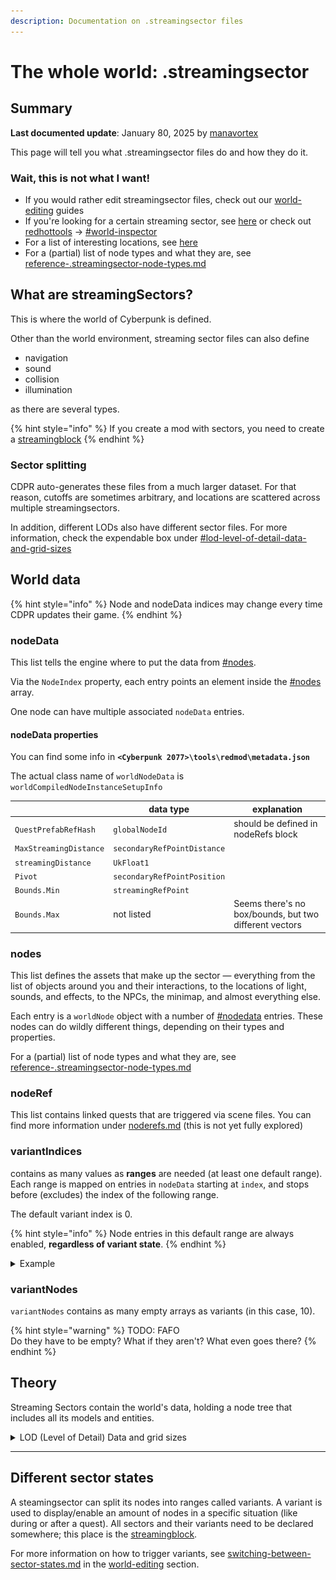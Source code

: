 ```yaml
---
description: Documentation on .streamingsector files
---
```


# The whole world: .streamingsector

## Summary

**Last documented update**: January 80, 2025 by [manavortex](https://app.gitbook.com/u/NfZBoxGegfUqB33J9HXuCs6PVaC3 "mention")

This page will tell you what .streamingsector files do and how they do it.

### Wait, this is not what I want!

* If you would rather edit streamingsector files, check out our [world-editing](../../../../modding-guides/world-editing/ "mention") guides
* If you're looking for a certain streaming sector, see [here](../../../references-lists-and-overviews/reference-world-sectors/places.md) or check out [redhottools](../../../modding-tools/redhottools/ "mention") -> [#world-inspector](../../../modding-tools/redhottools/#world-inspector "mention")
* For a list of interesting locations, see [here](../../../references-lists-and-overviews/reference-world-sectors/)
* For a (partial) list of node types and what they are, see [reference-.streamingsector-node-types.md](../../../references-lists-and-overviews/reference-world-sectors/reference-.streamingsector-node-types.md "mention")

## What are streamingSectors?

This is where the world of Cyberpunk is defined.

Other than the world environment, streaming sector files can also define

* navigation
* sound
* collision
* illumination

as there are several types.

{% hint style="info" %}
If you create a mod with sectors, you need to create a [streamingblock](.streamingblock-sector-definitions-and-variants.md)&#x20;
{% endhint %}

### Sector splitting

CDPR auto-generates these files from a much larger dataset. For that reason, cutoffs are sometimes arbitrary, and locations are scattered across multiple streamingsectors.

In addition, different LODs also have different sector files. For more information, check the expendable box under [#lod-level-of-detail-data-and-grid-sizes](./#lod-level-of-detail-data-and-grid-sizes "mention")

## World data

{% hint style="info" %}
Node and nodeData indices may change every time CDPR updates their game.
{% endhint %}

### nodeData

This list tells the engine where to put the data from [#nodes](./#nodes "mention").&#x20;

Via the `NodeIndex` property, each entry points an element inside the [#nodes](./#nodes "mention") array.

One node can have multiple associated `nodeData` entries.

#### nodeData properties

You can find some info in **`<Cyberpunk 2077>\tools\redmod\metadata.json`**&#x20;

The actual class name of `worldNodeData` is `worldCompiledNodeInstanceSetupInfo`&#x20;

|                        | data type                    | explanation                                            |
| ---------------------- | ---------------------------- | ------------------------------------------------------ |
| `QuestPrefabRefHash`   | `globalNodeId`               | should be defined in nodeRefs block                    |
| `MaxStreamingDistance` | `secondaryRefPointDistance`  |                                                        |
| `streamingDistance`    | `UkFloat1`                   |                                                        |
| `Pivot`                | `secondaryRefPointPosition`  |                                                        |
| `Bounds.Min`           | `streamingRefPoint`          |                                                        |
| `Bounds.Max`           | not listed                   | Seems there's no box/bounds, but two different vectors |

### nodes

This list defines the assets that make up the sector — everything from the list of objects around you and their interactions, to the locations of light, sounds, and effects, to the NPCs, the minimap, and almost everything else.

Each entry is a `worldNode` object with a number of [#nodedata](./#nodedata "mention") entries. These nodes can do wildly different things, depending on their types and properties.

For a (partial) list of node types and what they are, see [reference-.streamingsector-node-types.md](../../../references-lists-and-overviews/reference-world-sectors/reference-.streamingsector-node-types.md "mention")

### nodeRef

This list contains linked quests that are triggered via scene files. You can find more information under [noderefs.md](noderefs.md "mention") (this is not yet fully explored)

### variantIndices

contains as many values as **ranges** are needed (at least one default range). Each range is mapped on entries in `nodeData` starting at `index`, and stops before (excludes) the index of the following range.

The default variant index is 0.

{% hint style="info" %}
Node entries in this default range are always enabled, **regardless of variant state**.
{% endhint %}

<details>

<summary>Example</summary>

&#x20;Only the first node (nodeData?) with the index `0` is always enabled.

<img src="../../../../.gitbook/assets/world_streamingsector__sector_indices.png" alt="" data-size="original">

If we look at variant index #7, the range starts at 14 (included) and ends at 46 (excluded).

</details>

### variantNodes

`variantNodes` contains as many empty arrays as variants (in this case, 10).

{% hint style="warning" %}
TODO: FAFO\
Do they have to be empty? What if they aren't? What even goes there?
{% endhint %}

## Theory

Streaming Sectors contain the world's data, holding a node tree that includes all its models and entities.&#x20;

<details>

<summary>LOD (Level of Detail) Data and grid sizes</summary>

The information below used to be the only way to find sectors. However, as this has gotten much easier via [redhottools](../../../modding-tools/redhottools/ "mention") -> [#world-inspector](../../../modding-tools/redhottools/#world-inspector "mention"), the information below has been preserved for posterity.

***

The world is broken up into a grid, with several sizes of squares available (bit like graph paper with major and minor grid lines). The size of the grid in use is dependent on the Level of Detail (LOD) of the sector file your looking at, which is the last digit of the filename.&#x20;

Chunk sizes are as below.

| LOD | Interior | Exterior |
| --- | -------- | -------- |
| 0   | 32       | 64       |
| 1   | 64       | 128      |
| 2   | 128      | 256?     |

\
For every location, there can be multiple overlapping levels of LOD sectors with progressively more detail as you go down the levels.&#x20;

For instance, Lizzies bar is located at approximately -1200, 1562, 22:

<img src="https://820263885-files.gitbook.io/~/files/v0/b/gitbook-x-prod.appspot.com/o/spaces%2F-MP_ozZVx2gRZUPXkd4r%2Fuploads%2FZ097FOMFpAHkPdzsCNNF%2Fimage.png?alt=media&#x26;token=42873787-e4b7-4bea-8138-a24e3086b692" alt="Via AMM: this targets the bouncer rather than the bar, but they&#x27;re right next to each other, so it&#x27;s fine." data-size="original">

Filenames are structured as `sectortype_X_Y_Z.streamingsector` . If you preview a sector in wkit, the axes are shown as Z=-Y and Y=Z.

#### Calculating the files

I've left the detail of the process below for record, but if you just want a list of sectors I've created a python script to find the ones that a set of co-ordinates are in. You can find it [HERE](https://mybinder.org/v2/gh/Simarilius-uk/sectorStuff/5b8a8f5536002ec2d33c16103f79c53b6b93bd8e?urlpath=lab%2Ftree%2FAllBlocks.ipynb). Simply enter the co-ordinates in the player\_loc dict in block 3 then run all blocks. You'll be given 2 lists containing of all the interior and exterior sectors which contain the co-ords within their bounding boxes. The list also shows the distance from the centre of the sectors to the co-ords given.

From those co-ordinates we can calculate the sector files for interior/exterior sectors by dividing by the grid size for the LOD and rounding. (ie 1200/32=38 etc)

| LOD | Interior   | Exterior   |
| --- | ---------- | ---------- |
| 0   | -38\_49\_0 | -19\_24\_0 |
| 1   | -19\_24\_0 | -9\_12\_0  |
| 2   | -9\_12\_0  | -5\_6\_0   |

At the level 0 files the whole building isn't covered by 1 sector, so you end up needing 4, conversely the exterior level 2 is several city blocks.&#x20;

For example, the **loft apartment** uses these files:&#x20;

`interior_-24_-16_1_1.streamingsector`: inner walls, floors, collision

`interior_-48_-31_2_0.streamingsector`: interior decoration, clutter

Note that the numbers are simply duplicated and rounded down. \
&#xNAN;_&#x4E;o, I don't know how you round down 2\*16 to 31 either._

Some locations are partially defined in **quest sectors**, where parts of the location are locked away behind story triggers (for example half of V's apartment, as a lot of decoration will only be shown after completing quests). The exact process isn't fully understood as of May 2023.

</details>

***

## Different sector states

A steamingsector can split its nodes into ranges called variants. A variant is used to display/enable an amount of nodes in a specific situation (like during or after a quest). All sectors and their variants need to be declared somewhere; this place is the [streamingblock](.streamingblock-sector-definitions-and-variants.md).

For more information on how to trigger variants, see [switching-between-sector-states.md](../../../../modding-guides/world-editing/archived-guides/switching-between-sector-states.md "mention") in the [world-editing](../../../../modding-guides/world-editing/ "mention") section.

